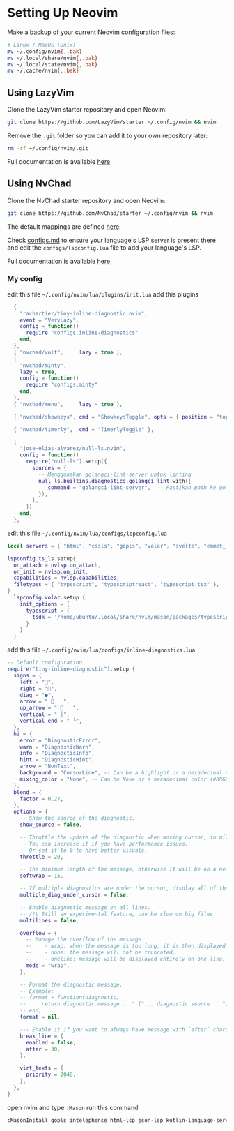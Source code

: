 # Setting Up Neovim

Make a backup of your current Neovim configuration files:

```bash
# Linux / MacOS (Unix)
mv ~/.config/nvim{,.bak}
mv ~/.local/share/nvim{,.bak}
mv ~/.local/state/nvim{,.bak}
mv ~/.cache/nvim{,.bak}
```

## Using LazyVim

Clone the LazyVim starter repository and open Neovim:

```bash
git clone https://github.com/LazyVim/starter ~/.config/nvim && nvim
```

Remove the `.git` folder so you can add it to your own repository later:

```bash
rm -rf ~/.config/nvim/.git
```

Full documentation is available [here](https://www.lazyvim.org/).

## Using NvChad

Clone the NvChad starter repository and open Neovim:

```bash
git clone https://github.com/NvChad/starter ~/.config/nvim && nvim
```

The default mappings are defined
[here](https://github.com/NvChad/NvChad/blob/v2.5/lua/nvchad/mappings.lua).

Check
[configs.md](https://github.com/neovim/nvim-lspconfig/blob/master/doc/configs.md)
to ensure your language's LSP server is present there and edit the
`configs/lspconfig.lua` file to add your language's LSP.

Full documentation is available
[here](https://nvchad.com/docs/quickstart/install).

### My config

edit this file `~/.config/nvim/lua/plugins/init.lua` add this plugins

```lua
  {
    "rachartier/tiny-inline-diagnostic.nvim",
    event = "VeryLazy",
    config = function()
      require "configs.inline-diagnostics"
    end,
  },
  { "nvchad/volt",     lazy = true },
  {
    "nvchad/minty",
    lazy = true,
    config = function()
      require "configs.minty"
    end,
  },
  { "nvchad/menu",     lazy = true },

  { "nvchad/showkeys", cmd = "ShowkeysToggle", opts = { position = "top-center" } },

  { "nvchad/timerly",  cmd = "TimerlyToggle" },

  {
    "jose-elias-alvarez/null-ls.nvim",
    config = function()
      require("null-ls").setup({
        sources = {
          -- Menggunakan golangci-lint-server untuk linting
          null_ls.builtins.diagnostics.golangci_lint.with({
             command = "golangci-lint-server",  -- Pastikan path ke golangci-lint-server sesuai
          }),
        },
      })
    end,
  },
```

edit this file `~/.config/nvim/lua/configs/lspconfig.lua`

```lua
local servers = { "html", "cssls", "gopls", "volar", "svelte", "emmet_language_server", "css_variables", "denols", "tailwindcss", "rust_analyzer", "intelephense", "ansiblels", "bashls", "cmake", "docker_compose_language_service", "dockerls", "ts_ls", "lua_ls", "clangd" }

lspconfig.ts_ls.setup{
  on_attach = nvlsp.on_attach,
  on_init = nvlsp.on_init,
  capabilities = nvlsp.capabilities,
  filetypes = { "typescript", "typescriptreact", "typescript.tsx" },
}
  lspconfig.volar.setup {
    init_options = {
      typescript = {
        tsdk = '/home/ubuntu/.local/share/nvim/mason/packages/typescript-language-server/node_modules/typescript/lib'
      }
    }
  }
```

add this file `~/.config/nvim/lua/configs/inline-diagnostics.lua`

```lua
-- Default configuration
require("tiny-inline-diagnostic").setup {
  signs = {
    left = "",
    right = "",
    diag = "●",
    arrow = "    ",
    up_arrow = "    ",
    vertical = " │",
    vertical_end = " └",
  },
  hi = {
    error = "DiagnosticError",
    warn = "DiagnosticWarn",
    info = "DiagnosticInfo",
    hint = "DiagnosticHint",
    arrow = "NonText",
    background = "CursorLine", -- Can be a highlight or a hexadecimal color (#RRGGBB)
    mixing_color = "None", -- Can be None or a hexadecimal color (#RRGGBB). Used to blend the background color with the diagnostic background color with another color.
  },
  blend = {
    factor = 0.27,
  },
  options = {
    -- Show the source of the diagnostic.
    show_source = false,

    -- Throttle the update of the diagnostic when moving cursor, in milliseconds.
    -- You can increase it if you have performance issues.
    -- Or set it to 0 to have better visuals.
    throttle = 20,

    -- The minimum length of the message, otherwise it will be on a new line.
    softwrap = 15,

    -- If multiple diagnostics are under the cursor, display all of them.
    multiple_diag_under_cursor = false,

    -- Enable diagnostic message on all lines.
    -- /!\ Still an experimental feature, can be slow on big files.
    multilines = false,

    overflow = {
      -- Manage the overflow of the message.
      --    - wrap: when the message is too long, it is then displayed on multiple lines.
      --    - none: the message will not be truncated.
      --    - oneline: message will be displayed entirely on one line.
      mode = "wrap",
    },

    -- Format the diagnostic message.
    -- Example:
    -- format = function(diagnostic)
    --     return diagnostic.message .. " [" .. diagnostic.source .. "]"
    -- end,
    format = nil,

    --- Enable it if you want to always have message with `after` characters length.
    break_line = {
      enabled = false,
      after = 30,
    },

    virt_texts = {
      priority = 2048,
    },
  },
}
```

open nvim and type `:Mason` run this command

```bash
:MasonInstall gopls intelephense html-lsp json-lsp kotlin-language-server lua-language-server markdownlint-cli2 phpmd phpstan prisma-language-server python-lsp-server sql-formatter sqls css-lsp deno docker-compose-language-service dockerfile-language-server emmet-language-server eslint-lsp gofumpt goimports golangci-lint golangci-lint-langserver golines gomodifytags tailwindcss-language-server ts_ls vue-language-server svelte-language-server clangd rust-analyzer ansible-language-server bash-language-server blade-formatter cmake-language-server terraform-ls typescript-language-server 
```
